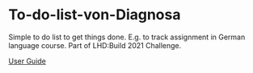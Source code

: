 # To-do-list-von-Diagnosa
Simple to do list to get things done. E.g. to track assignment in German language course. Part of LHD:Build 2021 Challenge.

[User Guide](https://github.com/MLH/mlh-hackathon-flask-starter/blob/master/docs/USER_GUIDE.md)
